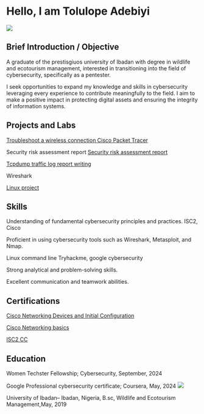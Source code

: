 # Hello, I am  Tolulope Adebiyi
<a href="https://linkedin.com/in/tolulope-adebiyi/"><img src="https://img.shields.io/badge/-LinkedIn-0072b1?&style=for-the-badge&logo=linkedin&logoColor=white" /></a>

## Brief Introduction / Objective

A graduate of the prestisgiuos university of Ibadan with degree in wildlife and ecotourism management, interested in transitioning into the field of cybersecurity, specifically as a pentester.

I seek opportunities to expand my knowledge and skills in cybersecurity leveraging every experience to contribute meaningfully to the field. I aim to make a positive impact in protecting digital assets and ensuring the integrity of information systems.


## Projects and Labs

<a href="https://github.com/toluthecybergirl/Packet-tracer-Project/blob/main/README.md">Troubleshoot a wireless connection Cisco Packet Tracer<a/>

Security risk assessment report    <a href="https://docs.google.com/document/d/1TWG3pZK1otwJ_idyQIiWj9k650ybQNdW2KBf9fpXEoQ/edit?resourcekey=0-oaxJNtm1ps4fqXw9hQ0VLA">Security risk assessment report</a>

<a href="https://docs.google.com/document/d/1PQrDe9oaZH3BrhZDWgG-O07JAlMf7t4iOsIsf0HBGZg/edit">Tcpdump traffic log report writing<a/>

Wireshark

<a href="https://docs.google.com/document/d/1qp51NVPq6ICU3CcpQlsyc3mI-FcQEDS5f7CfSwks5y8/edit#heading=h.adnh333husy">Linux project</a>


## Skills

Understanding of fundamental cybersecurity principles and practices. ISC2, Cisco

Proficient in using cybersecurity tools such as Wireshark, Metasploit, and Nmap.

Linux command line  Tryhackme, google cybersecurity 

Strong analytical and problem-solving skills.

Excellent communication and teamwork abilities.


## Certifications
<a href="https://www.credly.com/badges/fff1e83b-dae4-4d5e-a469-3599b810ef51/public_url">Cisco Networking Devices and Initial Configuration<a/>

<a href="https://www.credly.com/badges/2c1367c1-3d88-4241-ac9a-3e6415b1b4bc/public_url">Cisco Networking basics<a/>

<a href="https://www.credly.com/badges/39292ef2-bbdc-4b98-9d2b-4f943bd6a3c6/public_url">ISC2 CC<a/>

## Education

Women Techster Fellowship; Cybersecurity, September, 2024
  
Google Professional cybersecurity certificate; Coursera, May, 2024   <img src="https://img.shields.io/badge/-Google-4285F4?&style=for-the-badge&logo=Google&logoColor=white" />

University of Ibadan– Ibadan, Nigeria, B.sc, Wildlife and Ecotourism Management,May, 2019






